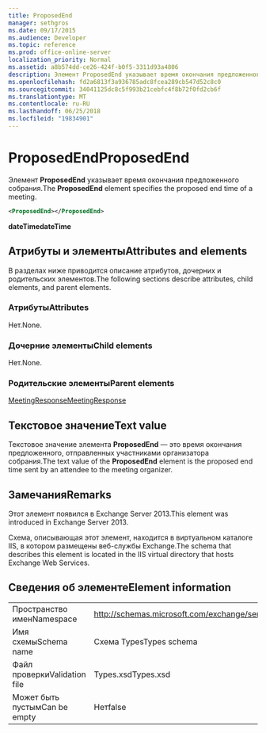 ```yaml
---
title: ProposedEnd
manager: sethgros
ms.date: 09/17/2015
ms.audience: Developer
ms.topic: reference
ms.prod: office-online-server
localization_priority: Normal
ms.assetid: a8b574dd-ce26-424f-b0f5-3311d93a4806
description: Элемент ProposedEnd указывает время окончания предложенного собрания.
ms.openlocfilehash: fd2a6813f3a936785adc8fcea289cb547d52c8c0
ms.sourcegitcommit: 34041125dc8c5f993b21cebfc4f8b72f0fd2cb6f
ms.translationtype: MT
ms.contentlocale: ru-RU
ms.lasthandoff: 06/25/2018
ms.locfileid: "19834901"
---
```

# <a name="proposedend"></a><span data-ttu-id="38269-103">ProposedEnd</span><span class="sxs-lookup"><span data-stu-id="38269-103">ProposedEnd</span></span>

<span data-ttu-id="38269-104">Элемент **ProposedEnd** указывает время окончания предложенного собрания.</span><span class="sxs-lookup"><span data-stu-id="38269-104">The **ProposedEnd** element specifies the proposed end time of a meeting.</span></span> 
  
```XML
<ProposedEnd></ProposedEnd>
```

 <span data-ttu-id="38269-105">**dateTime**</span><span class="sxs-lookup"><span data-stu-id="38269-105">**dateTime**</span></span>
## <a name="attributes-and-elements"></a><span data-ttu-id="38269-106">Атрибуты и элементы</span><span class="sxs-lookup"><span data-stu-id="38269-106">Attributes and elements</span></span>

<span data-ttu-id="38269-107">В разделах ниже приводится описание атрибутов, дочерних и родительских элементов.</span><span class="sxs-lookup"><span data-stu-id="38269-107">The following sections describe attributes, child elements, and parent elements.</span></span>
  
### <a name="attributes"></a><span data-ttu-id="38269-108">Атрибуты</span><span class="sxs-lookup"><span data-stu-id="38269-108">Attributes</span></span>

<span data-ttu-id="38269-109">Нет.</span><span class="sxs-lookup"><span data-stu-id="38269-109">None.</span></span>
  
### <a name="child-elements"></a><span data-ttu-id="38269-110">Дочерние элементы</span><span class="sxs-lookup"><span data-stu-id="38269-110">Child elements</span></span>

<span data-ttu-id="38269-111">Нет.</span><span class="sxs-lookup"><span data-stu-id="38269-111">None.</span></span>
  
### <a name="parent-elements"></a><span data-ttu-id="38269-112">Родительские элементы</span><span class="sxs-lookup"><span data-stu-id="38269-112">Parent elements</span></span>

[<span data-ttu-id="38269-113">MeetingResponse</span><span class="sxs-lookup"><span data-stu-id="38269-113">MeetingResponse</span></span>](meetingresponse.md)
  
## <a name="text-value"></a><span data-ttu-id="38269-114">Текстовое значение</span><span class="sxs-lookup"><span data-stu-id="38269-114">Text value</span></span>

<span data-ttu-id="38269-115">Текстовое значение элемента **ProposedEnd** — это время окончания предложенного, отправленных участниками организатора собрания.</span><span class="sxs-lookup"><span data-stu-id="38269-115">The text value of the **ProposedEnd** element is the proposed end time sent by an attendee to the meeting organizer.</span></span> 
  
## <a name="remarks"></a><span data-ttu-id="38269-116">Замечания</span><span class="sxs-lookup"><span data-stu-id="38269-116">Remarks</span></span>

<span data-ttu-id="38269-117">Этот элемент появился в Exchange Server 2013.</span><span class="sxs-lookup"><span data-stu-id="38269-117">This element was introduced in Exchange Server 2013.</span></span>
  
<span data-ttu-id="38269-118">Схема, описывающая этот элемент, находится в виртуальном каталоге IIS, в котором размещены веб-службы Exchange.</span><span class="sxs-lookup"><span data-stu-id="38269-118">The schema that describes this element is located in the IIS virtual directory that hosts Exchange Web Services.</span></span>
  
## <a name="element-information"></a><span data-ttu-id="38269-119">Сведения об элементе</span><span class="sxs-lookup"><span data-stu-id="38269-119">Element information</span></span>

|||
|:-----|:-----|
|<span data-ttu-id="38269-120">Пространство имен</span><span class="sxs-lookup"><span data-stu-id="38269-120">Namespace</span></span>  <br/> |http://schemas.microsoft.com/exchange/services/2006/types  <br/> |
|<span data-ttu-id="38269-121">Имя схемы</span><span class="sxs-lookup"><span data-stu-id="38269-121">Schema name</span></span>  <br/> |<span data-ttu-id="38269-122">Схема Types</span><span class="sxs-lookup"><span data-stu-id="38269-122">Types schema</span></span>  <br/> |
|<span data-ttu-id="38269-123">Файл проверки</span><span class="sxs-lookup"><span data-stu-id="38269-123">Validation file</span></span>  <br/> |<span data-ttu-id="38269-124">Types.xsd</span><span class="sxs-lookup"><span data-stu-id="38269-124">Types.xsd</span></span>  <br/> |
|<span data-ttu-id="38269-125">Может быть пустым</span><span class="sxs-lookup"><span data-stu-id="38269-125">Can be empty</span></span>  <br/> |<span data-ttu-id="38269-126">Нет</span><span class="sxs-lookup"><span data-stu-id="38269-126">false</span></span>  <br/> |
   

